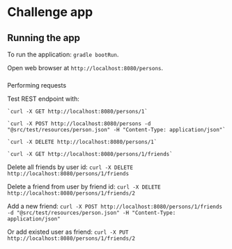 # Challenge app

## Running the app

To run the application: `gradle bootRun`.

Open web browser at `http://localhost:8080/persons`.

###
 Performing requests


Test REST endpoint with: 

    `curl -X GET http://localhost:8080/persons/1`
    
    `curl -X POST http://localhost:8080/persons -d "@src/test/resources/person.json" -H "Content-Type: application/json"`
    
    `curl -X DELETE http://localhost:8080/persons/1`
    
    `curl -X GET http://localhost:8080/persons/1/friends`
    
Delete all friends by user id:
    `curl -X DELETE http://localhost:8080/persons/1/friends`
    
Delete a friend from user by friend id:
    `curl -X DELETE http://localhost:8080/persons/1/friends/2`
    
    
Add a new friend:
    `curl -X POST http://localhost:8080/persons/1/friends -d "@src/test/resources/person.json" -H "Content-Type: application/json"`

Or add existed user as friend:
    `curl -X PUT http://localhost:8080/persons/1/friends/2`

    


